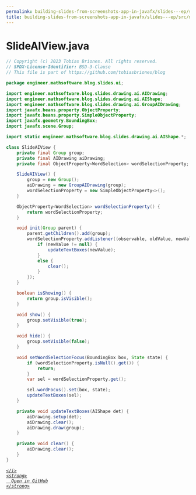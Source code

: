 ```yaml
---
permalink: building-slides-from-screenshots-app-in-javafx/slides---ep/src/main/java/engineer/mathsoftware/blog/slides/ui/SlideAIView.java.html
title: building-slides-from-screenshots-app-in-javafx/slides---ep/src/main/java/engineer/mathsoftware/blog/slides/ui/SlideAIView.java
---
```


# SlideAIView.java
```java
// Copyright (c) 2023 Tobias Briones. All rights reserved.
// SPDX-License-Identifier: BSD-3-Clause
// This file is part of https://github.com/tobiasbriones/blog

package engineer.mathsoftware.blog.slides.ui;

import engineer.mathsoftware.blog.slides.drawing.ai.AIDrawing;
import engineer.mathsoftware.blog.slides.drawing.ai.AIShape;
import engineer.mathsoftware.blog.slides.drawing.ai.GroupAIDrawing;
import javafx.beans.property.ObjectProperty;
import javafx.beans.property.SimpleObjectProperty;
import javafx.geometry.BoundingBox;
import javafx.scene.Group;

import static engineer.mathsoftware.blog.slides.drawing.ai.AIShape.*;

class SlideAIView {
    private final Group group;
    private final AIDrawing aiDrawing;
    private final ObjectProperty<WordSelection> wordSelectionProperty;

    SlideAIView() {
        group = new Group();
        aiDrawing = new GroupAIDrawing(group);
        wordSelectionProperty = new SimpleObjectProperty<>();
    }

    ObjectProperty<WordSelection> wordSelectionProperty() {
        return wordSelectionProperty;
    }

    void init(Group parent) {
        parent.getChildren().add(group);
        wordSelectionProperty.addListener((observable, oldValue, newValue) -> {
            if (newValue != null) {
                updateTextBoxes(newValue);
            }
            else {
                clear();
            }
        });
    }

    boolean isShowing() {
        return group.isVisible();
    }

    void show() {
        group.setVisible(true);
    }

    void hide() {
        group.setVisible(false);
    }

    void setWordSelectionFocus(BoundingBox box, State state) {
        if (wordSelectionProperty.isNull().get()) {
            return;
        }
        var sel = wordSelectionProperty.get();

        sel.wordFocus().set(box, state);
        updateTextBoxes(sel);
    }

    private void updateTextBoxes(AIShape det) {
        aiDrawing.setup(det);
        aiDrawing.clear();
        aiDrawing.draw(group);
    }

    private void clear() {
        aiDrawing.clear();
    }
}

```
<div class="social open-gh-btn my-4">
  <a class="btn btn-github" href="https://github.com/tobiasbriones/blog/tree/main/swe/dev/java/javafx/drawing/productivity/building-slides-from-screenshots-app-in-javafx/slides---ep/src/main/java/engineer/mathsoftware/blog/slides/ui/SlideAIView.java" target="_blank">
    <i class="fab fa-github">
      
    </i>
    <strong>
      Open in GitHub
    </strong>
  </a>
</div>